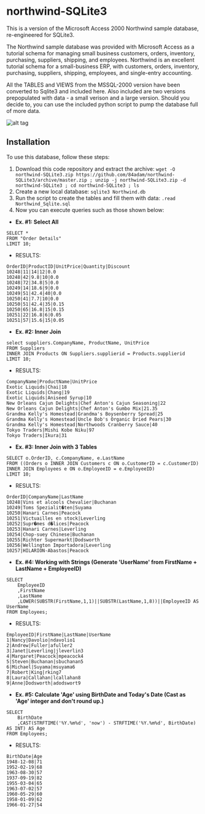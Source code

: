 # northwind-SQLite3

This is a version of the Microsoft Access 2000 Northwind sample database, re-engineered for SQLite3.

The Northwind sample database was provided with Microsoft Access as a tutorial schema for managing small business customers, orders, inventory, purchasing, suppliers, shipping, and employees. Northwind is an excellent tutorial schema for a small-business ERP, with customers, orders, inventory, purchasing, suppliers, shipping, employees, and single-entry accounting.

All the TABLES and VIEWS from the MSSQL-2000 version have been converted to Sqlite3 and included here. Also included are two versions prepopulated with data - a small verison and a large version. Should you decide to, you can use the included python script to pump the database full of more data.

![alt tag](https://raw.githubusercontent.com/jpwhite3/northwind-SQLite3/master/Northwind_ERD.png)

## Installation

To use this database, follow these steps:

1. Download this code repository and extract the archive: `wget -O northwind-SQLite3.zip https://github.com/84adam/northwind-SQLite3/archive/master.zip ; unzip -j northwind-SQLite3.zip -d northwind-SQLite3 ; cd northwind-SQLite3 ; ls`
2. Create a new local database: `sqlite3 Northwind.db`
3. Run the script to create the tables and fill them with data: `.read Northwind_Sqlite.sql`
4. Now you can execute queries such as those shown below:

- **Ex. #1: Select All**
```
SELECT *
FROM "Order Details"
LIMIT 10;
```

- RESULTS:
```
OrderID|ProductID|UnitPrice|Quantity|Discount
10248|11|14|12|0.0
10248|42|9.8|10|0.0
10248|72|34.8|5|0.0
10249|14|18.6|9|0.0
10249|51|42.4|40|0.0
10250|41|7.7|10|0.0
10250|51|42.4|35|0.15
10250|65|16.8|15|0.15
10251|22|16.8|6|0.05
10251|57|15.6|15|0.05
```
  
- **Ex. #2: Inner Join**
```
select suppliers.CompanyName, ProductName, UnitPrice
FROM Suppliers
INNER JOIN Products ON Suppliers.supplierid = Products.supplierid
LIMIT 10;
```

- RESULTS:
```
CompanyName|ProductName|UnitPrice
Exotic Liquids|Chai|18
Exotic Liquids|Chang|19
Exotic Liquids|Aniseed Syrup|10
New Orleans Cajun Delights|Chef Anton's Cajun Seasoning|22
New Orleans Cajun Delights|Chef Anton's Gumbo Mix|21.35
Grandma Kelly's Homestead|Grandma's Boysenberry Spread|25
Grandma Kelly's Homestead|Uncle Bob's Organic Dried Pears|30
Grandma Kelly's Homestead|Northwoods Cranberry Sauce|40
Tokyo Traders|Mishi Kobe Niku|97
Tokyo Traders|Ikura|31
```

- **Ex. #3: Inner Join with 3 Tables**
```
SELECT o.OrderID, c.CompanyName, e.LastName
FROM ((Orders o INNER JOIN Customers c ON o.CustomerID = c.CustomerID)
INNER JOIN Employees e ON o.EmployeeID = e.EmployeeID)
LIMIT 10;
```

- RESULTS:

```
OrderID|CompanyName|LastName
10248|Vins et alcools Chevalier|Buchanan
10249|Toms Spezialit�ten|Suyama
10250|Hanari Carnes|Peacock
10251|Victuailles en stock|Leverling
10252|Supr�mes d�lices|Peacock
10253|Hanari Carnes|Leverling
10254|Chop-suey Chinese|Buchanan
10255|Richter Supermarkt|Dodsworth
10256|Wellington Importadora|Leverling
10257|HILARION-Abastos|Peacock
```

- **Ex. #4: Working with Strings (Generate 'UserName' from FirstName + LastName + EmployeeID)**

```
SELECT
    EmployeeID
    ,FirstName
    ,LastName
    ,LOWER(SUBSTR(FirstName,1,1)||SUBSTR(LastName,1,8))||EmployeeID AS UserName
FROM Employees;
```

- RESULTS:

```
EmployeeID|FirstName|LastName|UserName
1|Nancy|Davolio|ndavolio1
2|Andrew|Fuller|afuller2
3|Janet|Leverling|jleverlin3
4|Margaret|Peacock|mpeacock4
5|Steven|Buchanan|sbuchanan5
6|Michael|Suyama|msuyama6
7|Robert|King|rking7
8|Laura|Callahan|lcallahan8
9|Anne|Dodsworth|adodswort9
```

- **Ex. #5: Calculate 'Age' using BirthDate and Today's Date (Cast as 'Age' integer and don't round up.)**

```
SELECT
    BirthDate
    ,CAST(STRFTIME('%Y.%m%d', 'now') - STRFTIME('%Y.%m%d', BirthDate) AS INT) AS Age
FROM Employees;
```

- RESULTS:

```
BirthDate|Age
1948-12-08|71
1952-02-19|68
1963-08-30|57
1937-09-19|82
1955-03-04|65
1963-07-02|57
1960-05-29|60
1958-01-09|62
1966-01-27|54
```
